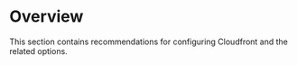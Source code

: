 # Overview 

This section contains recommendations for configuring Cloudfront and the related options.